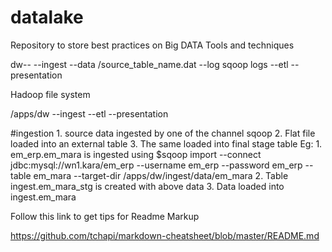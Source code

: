 # datalake
Repository to store best practices on Big DATA Tools and techniques



dw--
    --ingest
      --data
        /source_table_name.dat
	--log
		sqoop logs
    --etl
    --presentation


Hadoop file system    
    
/apps/dw
        --ingest
        --etl
        --presentation



#ingestion
	1. source data ingested by one of the channel sqoop
	2. Flat file loaded into an external table
	3. The same loaded into final stage table
	Eg:
		1. em_erp.em_mara is ingested using 
			$sqoop import --connect jdbc:mysql://wn1.kara/em_erp --username em_erp --password em_erp --table em_mara --target-dir /apps/dw/ingest/data/em_mara
		2. Table ingest.em_mara_stg is created with above data
		3. Data loaded into ingest.em_mara





Follow this link to get tips for Readme Markup

https://github.com/tchapi/markdown-cheatsheet/blob/master/README.md
